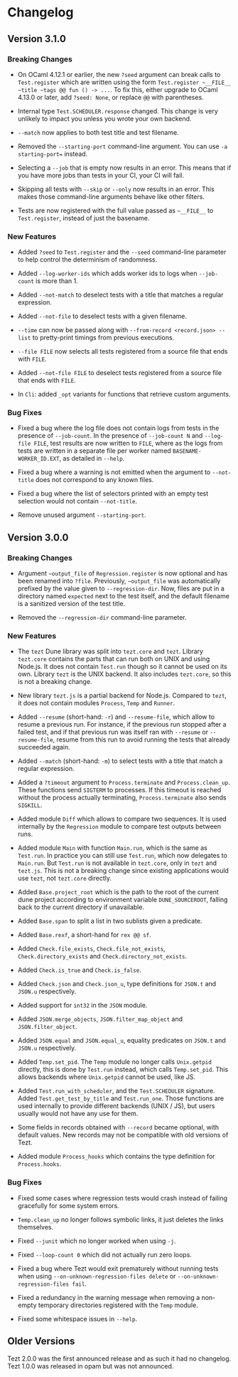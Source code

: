 # Changelog

## Version 3.1.0

### Breaking Changes

- On OCaml 4.12.1 or earlier, the new `?seed` argument can break calls to
  `Test.register` which are written using the form
  `Test.register ~__FILE__ ~title ~tags @@ fun () -> ...`.
  To fix this, either upgrade to OCaml 4.13.0 or later, add `?seed: None`,
  or replace `@@` with parentheses.

- Internal type `Test.SCHEDULER.response` changed.
  This change is very unlikely to impact you unless you wrote your own backend.

- `--match` now applies to both test title and test filename.

- Removed the `--starting-port` command-line argument.
  You can use `-a starting-port=` instead.

- Selecting a `--job` that is empty now results in an error.
  This means that if you have more jobs than tests in your CI,
  your CI will fail.

- Skipping all tests with `--skip` or `--only` now results in an error.
  This makes those command-line arguments behave like other filters.

- Tests are now registered with the full value passed as
  `~__FILE__` to `Test.register`, instead of just the
  basename.

### New Features

- Added `?seed` to `Test.register` and the `--seed` command-line parameter
  to help control the determinism of randomness.

- Added `--log-worker-ids` which adds worker ids to logs when
  `--job-count` is more than 1.

- Added `--not-match` to deselect tests with a title that matches a
  regular expression.

- Added `--not-file` to deselect tests with a given filename.

- `--time` can now be passed along with `--from-record <record.json> --list` to
  pretty-print timings from previous executions.

- `--file FILE` now selects all tests registered from a source file
  that ends with `FILE`.

- Added `--not-file FILE` to deselect tests registered from a source
  file that ends with `FILE`.

- In `Cli`: added `_opt` variants for functions that retrieve custom arguments.

### Bug Fixes

- Fixed a bug where the log file does not contain logs from tests in
  the presence of `--job-count`.  In the presence of `--job-count N`
  and `--log-file FILE`, test results are now written to `FILE`, where
  as the logs from tests are written in a separate file per worker
  named `BASENAME-WORKER_ID.EXT`, as detailed in `--help`.

- Fixed a bug where a warning is not emitted when the argument to
  `--not-title` does not correspond to any known files.

- Fixed a bug where the list of selectors printed with an empty test
  selection would not contain `--not-title`.

- Remove unused argument `--starting-port`.

## Version 3.0.0

### Breaking Changes

- Argument `~output_file` of `Regression.register`
  is now optional and has been renamed into `?file`.
  Previously, `~output_file` was automatically prefixed by the value
  given to `--regression-dir`. Now, files are put in a directory
  named `expected` next to the test itself, and the default filename
  is a sanitized version of the test title.

- Removed the `--regression-dir` command-line parameter.

### New Features

- The `tezt` Dune library was split into `tezt.core` and `tezt`.
  Library `tezt.core` contains the parts that can run both on UNIX and using Node.js.
  It does not contain `Test.run` though so it cannot be used on its own.
  Library `tezt` is the UNIX backend. It also includes `tezt.core`, so
  this is not a breaking change.

- New library `tezt.js` is a partial backend for Node.js.
  Compared to `tezt`, it does not contain modules `Process`, `Temp` and `Runner`.

- Added `--resume` (short-hand: `-r`) and `--resume-file`,
  which allow to resume a previous run.
  For instance, if the previous run stopped after a failed test,
  and if that previous run was itself ran with `--resume` or `--resume-file`,
  resume from this run to avoid running the tests that already succeeded again.

- Added `--match` (short-hand: `-m`) to select tests with a title that match
  a regular expression.

- Added a `?timeout` argument to `Process.terminate` and `Process.clean_up`.
  These functions send `SIGTERM` to processes.
  If this timeout is reached without the process actually terminating,
  `Process.terminate` also sends `SIGKILL`.

- Added module `Diff` which allows to compare two sequences.
  It is used internally by the `Regression` module to compare test outputs
  between runs.

- Added module `Main` with function `Main.run`, which is the same as `Test.run`.
  In practice you can still use `Test.run`, which now delegates to `Main.run`.
  But `Test.run` is not available in `tezt.core`, only in `tezt` and `tezt.js`.
  This is not a breaking change since existing applications would use `tezt`,
  not `tezt.core` directly.

- Added `Base.project_root` which is the path to the root of the current dune project
  according to environment variable `DUNE_SOURCEROOT`, falling back to
  the current directory if unavailable.

- Added `Base.span` to split a list in two sublists given a predicate.

- Added `Base.rexf`, a short-hand for `rex @@ sf`.

- Added `Check.file_exists`, `Check.file_not_exists`,
  `Check.directory_exists` and `Check.directory_not_exists`.

- Added `Check.is_true` and `Check.is_false`.

- Added `Check.json` and `Check.json_u`, type definitions for `JSON.t`
  and `JSON.u` respectively.

- Added support for `int32` in the `JSON` module.

- Added `JSON.merge_objects`, `JSON.filter_map_object` and `JSON.filter_object`.

- Added `JSON.equal` and `JSON.equal_u`, equality predicates on `JSON.t`
  and `JSON.u` respectively.

- Added `Temp.set_pid`. The `Temp` module no longer calls `Unix.getpid` directly,
  this is done by `Test.run` instead, which calls `Temp.set_pid`.
  This allows backends where `Unix.getpid` cannot be used, like JS.

- Added `Test.run_with_scheduler`, and the `Test.SCHEDULER` signature.
  Added `Test.get_test_by_title` and `Test.run_one`.
  Those functions are used internally to provide different backends (UNIX / JS),
  but users usually would not have any use for them.

- Some fields in records obtained with `--record` became optional, with default values.
  New records may not be compatible with old versions of Tezt.

- Added module `Process_hooks` which contains the type definition for `Process.hooks`.

### Bug Fixes

- Fixed some cases where regression tests would crash instead of failing
  gracefully for some system errors.

- `Temp.clean_up` no longer follows symbolic links, it just deletes the links themselves.

- Fixed `--junit` which no longer worked when using `-j`.

- Fixed `--loop-count 0` which did not actually run zero loops.

- Fixed a bug where Tezt would exit prematurely without running tests
  when using `--on-unknown-regression-files delete` or `--on-unknown-regression-files fail`.

- Fixed a redundancy in the warning message when removing a non-empty
  temporary directories registered with the `Temp` module.

- Fixed some whitespace issues in `--help`.

## Older Versions

Tezt 2.0.0 was the first announced release and as such it had no changelog.
Tezt 1.0.0 was released in opam but was not announced.
